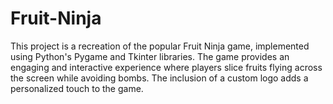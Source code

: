 # Fruit-Ninja
This project is a recreation of the popular Fruit Ninja game, implemented using Python's Pygame and Tkinter libraries. The game provides an engaging and interactive experience where players slice fruits flying across the screen while avoiding bombs. The inclusion of a custom logo adds a personalized touch to the game.
